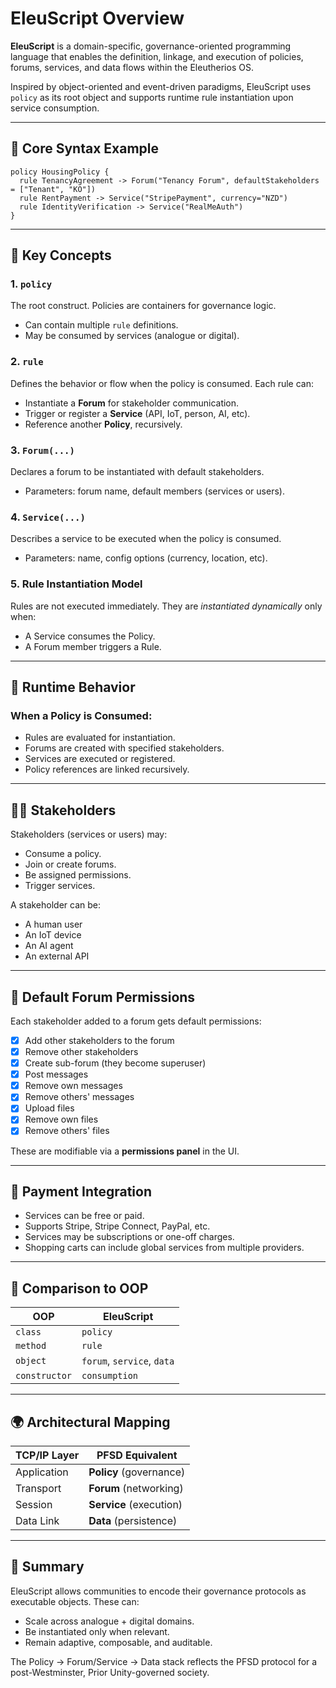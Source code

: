 # EleuScript Overview

**EleuScript** is a domain-specific, governance-oriented programming language that enables the definition, linkage, and execution of policies, forums, services, and data flows within the Eleutherios OS.

Inspired by object-oriented and event-driven paradigms, EleuScript uses `policy` as its root object and supports runtime rule instantiation upon service consumption.

---

## 🧱 Core Syntax Example

```eleuscript
policy HousingPolicy {
  rule TenancyAgreement -> Forum("Tenancy Forum", defaultStakeholders = ["Tenant", "KO"])
  rule RentPayment -> Service("StripePayment", currency="NZD")
  rule IdentityVerification -> Service("RealMeAuth")
}
```

---

## 📐 Key Concepts

### 1. `policy`

The root construct. Policies are containers for governance logic.

* Can contain multiple `rule` definitions.
* May be consumed by services (analogue or digital).

### 2. `rule`

Defines the behavior or flow when the policy is consumed.
Each rule can:

* Instantiate a **Forum** for stakeholder communication.
* Trigger or register a **Service** (API, IoT, person, AI, etc).
* Reference another **Policy**, recursively.

### 3. `Forum(...)`

Declares a forum to be instantiated with default stakeholders.

* Parameters: forum name, default members (services or users).

### 4. `Service(...)`

Describes a service to be executed when the policy is consumed.

* Parameters: name, config options (currency, location, etc).

### 5. Rule Instantiation Model

Rules are not executed immediately. They are *instantiated dynamically* only when:

* A Service consumes the Policy.
* A Forum member triggers a Rule.

---

## 🎯 Runtime Behavior

### When a Policy is Consumed:

* Rules are evaluated for instantiation.
* Forums are created with specified stakeholders.
* Services are executed or registered.
* Policy references are linked recursively.

---

## 🧑‍⚖️ Stakeholders

Stakeholders (services or users) may:

* Consume a policy.
* Join or create forums.
* Be assigned permissions.
* Trigger services.

A stakeholder can be:

* A human user
* An IoT device
* An AI agent
* An external API

---

## 🔐 Default Forum Permissions

Each stakeholder added to a forum gets default permissions:

* [x] Add other stakeholders to the forum
* [x] Remove other stakeholders
* [x] Create sub-forum (they become superuser)
* [x] Post messages
* [x] Remove own messages
* [x] Remove others' messages
* [x] Upload files
* [x] Remove own files
* [x] Remove others' files

These are modifiable via a **permissions panel** in the UI.

---

## 🛒 Payment Integration

* Services can be free or paid.
* Supports Stripe, Stripe Connect, PayPal, etc.
* Services may be subscriptions or one-off charges.
* Shopping carts can include global services from multiple providers.

---

## 🔄 Comparison to OOP

| OOP           | EleuScript                 |
| ------------- | -------------------------- |
| `class`       | `policy`                   |
| `method`      | `rule`                     |
| `object`      | `forum`, `service`, `data` |
| `constructor` | `consumption`              |

---

## 🌍 Architectural Mapping

| TCP/IP Layer | PFSD Equivalent         |
| ------------ | ----------------------- |
| Application  | **Policy** (governance) |
| Transport    | **Forum** (networking)  |
| Session      | **Service** (execution) |
| Data Link    | **Data** (persistence)  |

---

## 🧠 Summary

EleuScript allows communities to encode their governance protocols as executable objects. These can:

* Scale across analogue + digital domains.
* Be instantiated only when relevant.
* Remain adaptive, composable, and auditable.

The Policy → Forum/Service → Data stack reflects the PFSD protocol for a post-Westminster, Prior Unity-governed society.
